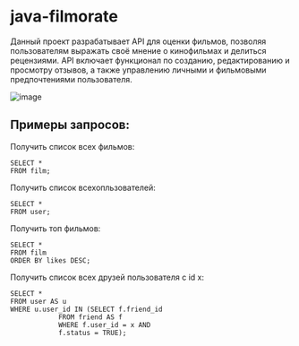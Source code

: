 # java-filmorate

Данный проект разрабатывает API для оценки фильмов, позволяя пользователям выражать своё мнение о кинофильмах и делиться рецензиями. API включает функционал по созданию, редактированию и просмотру отзывов, а также управлению личными и фильмовыми предпочтениями пользователя.

![image](https://github.com/YP-Maverick/java-filmorate/assets/147594756/29d786fc-2d53-4223-a25a-47b40e6f8b8d)

## Примеры запросов:
Получить список всех фильмов:
```
SELECT * 
FROM film;
```
Получить список всехопльзователей:
```
SELECT * 
FROM user;
```
Получить топ фильмов:
```
SELECT *
FROM film
ORDER BY likes DESC;
```
Получить список всех друзей пользователя с id x:
```
SELECT *
FROM user AS u
WHERE u.user_id IN (SELECT f.friend_id
		    FROM friend AS f
		    WHERE f.user_id = x AND
		    f.status = TRUE);
```
